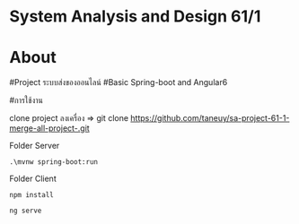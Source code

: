 ﻿# System Analysis and Design 61/1

# About

#Project ระบบส่งของออนไลน์
#Basic Spring-boot and Angular6

#การใช้งาน

clone project ลงเครื่อง => git clone https://github.com/taneuy/sa-project-61-1-merge-all-project-.git


Folder Server

	.\mvnw spring-boot:run


Folder Client


	npm install

	ng serve
